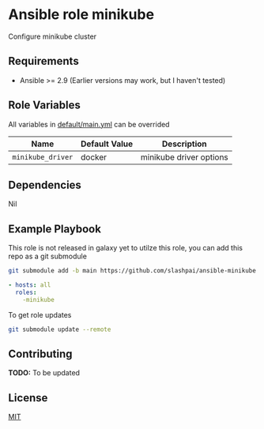 # Ansible role minikube

Configure minikube cluster

## Requirements

* Ansible >= 2.9 (Earlier versions may work, but I haven't tested)

## Role Variables

All variables in [default/main.yml](defaults/main.yml) can be overrided

| Name           | Default Value | Description                        |
| -------------- | ------------- | -----------------------------------|
|`minikube_driver`| docker | minikube driver options|

## Dependencies

Nil

## Example Playbook

This role is not released in galaxy yet to utilze this role, you can add this repo as a git submodule

```bash
git submodule add -b main https://github.com/slashpai/ansible-minikube.git roles/minikube
```

```yaml
- hosts: all
  roles:
    -minikube
```

To get role updates

```bash
git submodule update --remote
```

## Contributing

**TODO:** To be updated

## License

[MIT](LICENSE)

